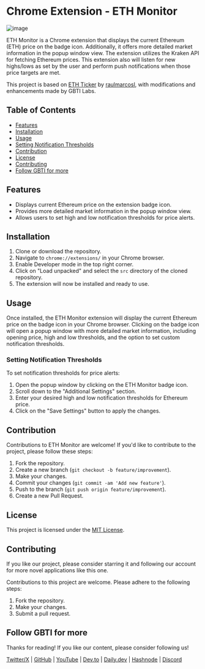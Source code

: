 
# Chrome Extension - ETH Monitor
![image](https://github.com/gbti-labs/chrome-extension-eth-monitor/assets/125175036/a6e6e29a-7d99-40a4-8ca8-a279d9f79f54)

ETH Monitor is a Chrome extension that displays the current Ethereum (ETH) price on the badge icon. Additionally, it offers more detailed market information in the popup window view. The extension utilizes the Kraken API for fetching Ethereum prices. This extension also will listen for new highs/lows as set by the user and perform push notifications when those price targets are met. 

This project is based on [ETH Ticker](https://github.com/raulmarcosl/eth-ticker) by [raulmarcosl](https://github.com/raulmarcosl), with modifications and enhancements made by GBTI Labs.

## Table of Contents

- [Features](#features)
- [Installation](#installation)
- [Usage](#usage)
- [Setting Notification Thresholds](#setting-notification-thresholds)
- [Contribution](#contribution)
- [License](#license)
- [Contributing](#contributing)
- [Follow GBTI for more](#follow-gbti-for-more)

## Features

- Displays current Ethereum price on the extension badge icon.
- Provides more detailed market information in the popup window view.
- Allows users to set high and low notification thresholds for price alerts.

## Installation

1. Clone or download the repository.
2. Navigate to `chrome://extensions/` in your Chrome browser.
3. Enable Developer mode in the top right corner.
4. Click on "Load unpacked" and select the `src` directory of the cloned repository.
5. The extension will now be installed and ready to use.

## Usage

Once installed, the ETH Monitor extension will display the current Ethereum price on the badge icon in your Chrome browser. Clicking on the badge icon will open a popup window with more detailed market information, including opening price, high and low thresholds, and the option to set custom notification thresholds.

### Setting Notification Thresholds

To set notification thresholds for price alerts:
1. Open the popup window by clicking on the ETH Monitor badge icon.
2. Scroll down to the "Additional Settings" section.
3. Enter your desired high and low notification thresholds for Ethereum price.
4. Click on the "Save Settings" button to apply the changes.

## Contribution

Contributions to ETH Monitor are welcome! If you'd like to contribute to the project, please follow these steps:

1. Fork the repository.
2. Create a new branch (`git checkout -b feature/improvement`).
3. Make your changes.
4. Commit your changes (`git commit -am 'Add new feature'`).
5. Push to the branch (`git push origin feature/improvement`).
6. Create a new Pull Request.

## License

This project is licensed under the [MIT License](LICENSE).

## Contributing

If you like our project, please consider starring it and following our account for more novel applications like this one.

Contributions to this project are welcome. Please adhere to the following steps:
1. Fork the repository.
2. Make your changes.
3. Submit a pull request.

## Follow GBTI for more

Thanks for reading! If you like our content, please consider following us!

[Twitter/X](https://twitter.com/gbtilabs) | [GitHub](https://github.com/gbti-labs) | [YouTube](https://www.youtube.com/channel/UCh4FjB6r4oWQW-QFiwqv-UA) | [Dev.to](https://dev.to/gbti) | [Daily.dev](https://dly.to/zfCriM6JfRF) | [Hashnode](https://gbti.hashnode.dev/) | [Discord](https://gbti.io)
